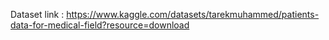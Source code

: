 Dataset link : https://www.kaggle.com/datasets/tarekmuhammed/patients-data-for-medical-field?resource=download
